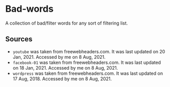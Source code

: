 # Bad-words
A collection of bad/filter words for any sort of filtering list.



## Sources

* `youtube` was taken from freewebheaders.com. It was last updated on 20 Jan, 2021. Accessed by me on 8 Aug, 2021.
* `facebook-01` was taken from freewebheaders.com. It was last updated on 18 Jan, 2021. Accessed by me on 8 Aug, 2021.
* `wordpress` was taken from freewebheaders.com. It was last updated on 17 Aug, 2018. Accessed by me on 8 Aug, 2021.